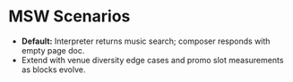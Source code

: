 # MSW Scenarios

- **Default:** Interpreter returns music search; composer responds with empty page doc.
- Extend with venue diversity edge cases and promo slot measurements as blocks evolve.
